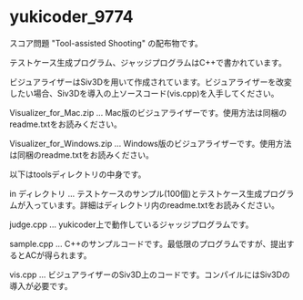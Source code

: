# yukicoder_9774

スコア問題 "Tool-assisted Shooting" の配布物です。

テストケース生成プログラム、ジャッジプログラムはC++で書かれています。

ビジュアライザーはSiv3Dを用いて作成されています。ビジュアライザーを改変したい場合、Siv3Dを導入の上ソースコード(vis.cpp)を入手してください。


Visualizer_for_Mac.zip ... Mac版のビジュアライザーです。使用方法は同梱のreadme.txtをお読みください。

Visualizer_for_Windows.zip ... Windows版のビジュアライザーです。使用方法は同梱のreadme.txtをお読みください。


以下はtoolsディレクトリの中身です。

in ディレクトリ ... テストケースのサンプル(100個)とテストケース生成プログラムが入っています。詳細はディレクトリ内のreadme.txtをお読みください。

judge.cpp ... yukicoder上で動作しているジャッジプログラムです。

sample.cpp ... C++のサンプルコードです。最低限のプログラムですが、提出するとACが得られます。

vis.cpp ... ビジュアライザーのSiv3D上のコードです。コンパイルにはSiv3Dの導入が必要です。
